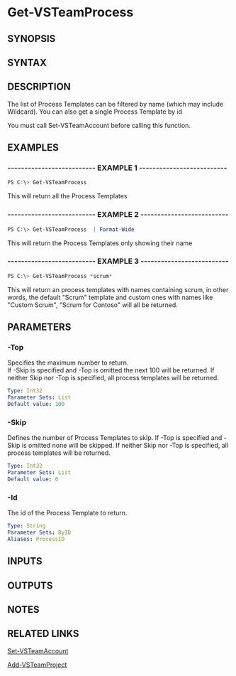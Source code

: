 <!-- #include "./common/header.md" -->

# Get-VSTeamProcess

## SYNOPSIS

<!-- #include "./synopsis/Get-VSTeamProcess.md" -->

## SYNTAX

## DESCRIPTION

The list of Process Templates can be filtered by name  (which may include Wildcard). You can also get a single Process Template by id  

You must call Set-VSTeamAccount before calling this function.

## EXAMPLES

### -------------------------- EXAMPLE 1 --------------------------

```PowerShell
PS C:\> Get-VSTeamProcess
```

This will return all the Process Templates

### -------------------------- EXAMPLE 2 --------------------------

```PowerShell
PS C:\> Get-VSTeamProcess  | Format-Wide
```

This will return the Process Templates only showing their name


### -------------------------- EXAMPLE 3 --------------------------

```PowerShell
PS C:\> Get-VSTeamProcess *scrum*
```

This will return an process templates with names containing scrum,
in other words, the default "Scrum" template and custom ones with
names like "Custom Scrum", "Scrum for Contoso" will all be returned.


## PARAMETERS

<!-- #include "./params/ProcessName.md" -->

### -Top

Specifies the maximum number to return.   
If -Skip is specified and -Top is omitted the next 100 will be returned. 
If neither Skip nor -Top is specified, all process templates will be returned. 

```yaml
Type: Int32
Parameter Sets: List
Default value: 100
```

### -Skip

Defines the number of Process Templates to skip.
If -Top is specified and -Skip is omitted none will be skipped. 
If neither Skip nor -Top is specified, all process templates will be returned. 


```yaml
Type: Int32
Parameter Sets: List
Default value: 0
```

### -Id

The id of the Process Template to return.

```yaml
Type: String
Parameter Sets: ByID
Aliases: ProcessID
```

## INPUTS

## OUTPUTS

## NOTES

## RELATED LINKS

[Set-VSTeamAccount](Set-VSTeamAccount.md)

[Add-VSTeamProject](Add-VSTeamProject.md)
